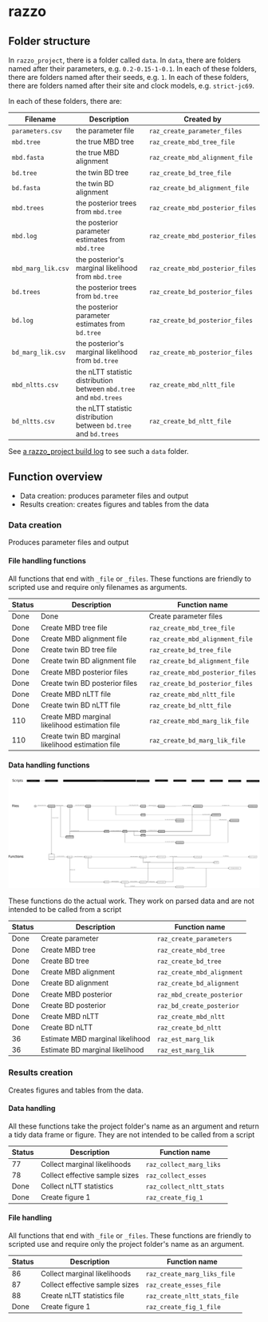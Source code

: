 # razzo

## Folder structure

In `razzo_project`, there is a folder called `data`.
In `data`, there are folders named after their parameters, e.g. `0.2-0.15-1-0.1`.
In each of these folders, there are folders named after their seeds, e.g. `1`.
In each of these folders, there are folders named after their site and clock models, e.g. `strict-jc69`.

In each of these folders, there are:

Filename|Description|Created by
-------------|---------------------------------------|--------------------------
`parameters.csv`|the parameter file|`raz_create_parameter_files`
`mbd.tree`|the true MBD tree|`raz_create_mbd_tree_file`
`mbd.fasta`|the true MBD alignment|`raz_create_mbd_alignment_file`
`bd.tree`|the twin BD tree|`raz_create_bd_tree_file`
`bd.fasta`|the twin BD alignment|`raz_create_bd_alignment_file`
`mbd.trees`|the posterior trees from `mbd.tree`|`raz_create_mbd_posterior_files`
`mbd.log`|the posterior parameter estimates from `mbd.tree`|`raz_create_mbd_posterior_files`
`mbd_marg_lik.csv`|the posterior's marginal likelihood from `mbd.tree`|`raz_create_mbd_posterior_files`
`bd.trees`|the posterior trees from `bd.tree`|`raz_create_bd_posterior_files`
`bd.log`|the posterior parameter estimates from `bd.tree`|`raz_create_bd_posterior_files`
`bd_marg_lik.csv`|the posterior's marginal likelihood from `bd.tree`|`raz_create_mb_posterior_files`
`mbd_nltts.csv`|the nLTT statistic distribution between `mbd.tree` and `mbd.trees`|`raz_create_mbd_nltt_file`
`bd_nltts.csv`|the nLTT statistic distribution between `bd.tree` and `bd.trees`|`raz_create_bd_nltt_file`

See [a razzo_project build log](https://travis-ci.org/richelbilderbeek/razzo_project/jobs/457099656#L1789)
to see such a `data` folder.

## Function overview

 * Data creation: produces parameter files and output
 * Results creation: creates figures and tables from the data

### Data creation

Produces parameter files and output

#### File handling functions

All functions that end with `_file` or `_files`.
These functions are friendly to scripted use and
require only filenames as arguments.

Status|Description|Function name
---|---|---
Done|Done|Create parameter files|`raz_create_parameters_files`
Done|Create MBD tree file|`raz_create_mbd_tree_file`
Done|Create MBD alignment file|`raz_create_mbd_alignment_file`
Done|Create twin BD tree file|`raz_create_bd_tree_file`
Done|Create twin BD alignment file|`raz_create_bd_alignment_file`
Done|Create MBD posterior files|`raz_create_mbd_posterior_files`
Done|Create twin BD posterior files|`raz_create_bd_posterior_files`
Done|Create MBD nLTT file|`raz_create_mbd_nltt_file`
Done|Create twin BD nLTT file|`raz_create_bd_nltt_file`
110|Create MBD marginal likelihood estimation file|`raz_create_mbd_marg_lik_file`
110|Create twin BD marginal likelihood estimation file|`raz_create_bd_marg_lik_file`

#### Data handling functions

![Overview of the data handling functions](overview.png)

These functions do the actual work. 
They work on parsed data and are not intended to be called from a script

Status|Description|Function name
---|---|---
Done|Create parameter|`raz_create_parameters`
Done|Create MBD tree|`raz_create_mbd_tree`
Done|Create BD tree|`raz_create_bd_tree`
Done|Create MBD alignment|`raz_create_mbd_alignment`
Done|Create BD alignment|`raz_create_bd_alignment`
Done|Create MBD posterior|`raz_mbd_create_posterior`
Done|Create BD posterior|`raz_bd_create_posterior`
Done|Create MBD nLTT|`raz_create_mbd_nltt`
Done|Create BD nLTT|`raz_create_bd_nltt`
36|Estimate MBD marginal likelihood|`raz_est_marg_lik`
36|Estimate BD marginal likelihood|`raz_est_marg_lik`

### Results creation

Creates figures and tables from the data.

#### Data handling

All these functions take the project folder's name as an argument
and return a tidy data frame or figure.
They are not intended to be called from a script

Status|Description|Function name
---|---|---
77|Collect marginal likelihoods|`raz_collect_marg_liks`
78|Collect effective sample sizes|`raz_collect_esses`
Done|Collect nLTT statistics|`raz_collect_nltt_stats`
Done|Create figure 1|`raz_create_fig_1`

#### File handling

All functions that end with `_file` or `_files`.
These functions are friendly to scripted use and
require only the project folder's name as an argument.

Status|Description|Function name
---|---|---
86|Collect marginal likelihoods|`raz_create_marg_liks_file`
87|Collect effective sample sizes|`raz_create_esses_file`
88|Create nLTT statistics file|`raz_create_nltt_stats_file`
Done|Create figure 1|`raz_create_fig_1_file`
